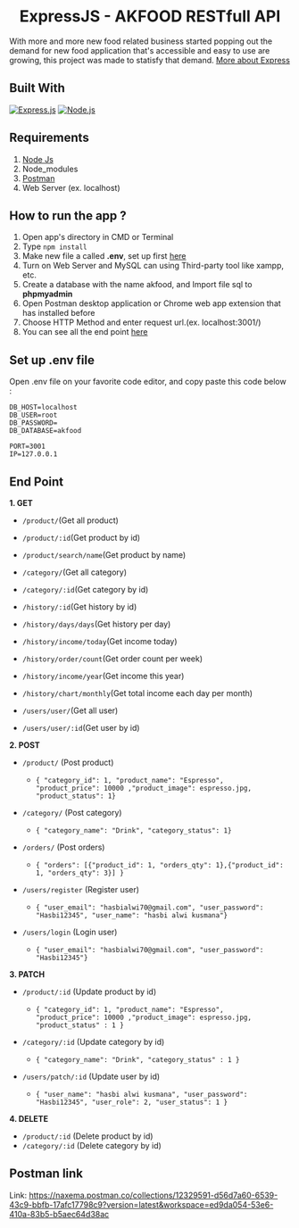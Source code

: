 <h1 align="center">ExpressJS - AKFOOD RESTfull API</h1>

With more and more new food related business started popping out the demand for new food application that's accessible and easy to use are growing, this project was made to statisfy that demand. [More about Express](https://en.wikipedia.org/wiki/Express.js)

## Built With

[![Express.js](https://img.shields.io/badge/Express.js-4.17.1-orange.svg?style=rounded-square)](https://expressjs.com/en/starter/installing.html)
[![Node.js](https://img.shields.io/badge/Node.js-v.12.18.2-green.svg?style=rounded-square)](https://nodejs.org/)

## Requirements

1. <a href="https://nodejs.org/en/download/">Node Js</a>
2. Node_modules
3. <a href="https://www.getpostman.com/">Postman</a>
4. Web Server (ex. localhost)

## How to run the app ?

1. Open app's directory in CMD or Terminal
2. Type `npm install`
3. Make new file a called **.env**, set up first [here](#set-up-env-file)
4. Turn on Web Server and MySQL can using Third-party tool like xampp, etc.
5. Create a database with the name akfood, and Import file sql to **phpmyadmin**
6. Open Postman desktop application or Chrome web app extension that has installed before
7. Choose HTTP Method and enter request url.(ex. localhost:3001/)
8. You can see all the end point [here](#end-point)

## Set up .env file

Open .env file on your favorite code editor, and copy paste this code below :

```
DB_HOST=localhost
DB_USER=root
DB_PASSWORD=
DB_DATABASE=akfood

PORT=3001
IP=127.0.0.1

```

## End Point

**1. GET**

- `/product/`(Get all product)
- `/product/:id`(Get product by id)
- `/product/search/name`(Get product by name)

- `/category/`(Get all category)
- `/category/:id`(Get category by id)

- `/history/:id`(Get history by id)
- `/history/days/days`(Get history per day)
- `/history/income/today`(Get income today)
- `/history/order/count`(Get order count per week)
- `/history/income/year`(Get income this year)
- `/history/chart/monthly`(Get total income each day per month)

- `/users/user/`(Get all user)
- `/users/user/:id`(Get user by id)

**2. POST**

- `/product/` (Post product)

  - `{ "category_id": 1, "product_name": "Espresso", "product_price": 10000 ,"product_image": espresso.jpg, "product_status": 1}`

- `/category/` (Post category)

  - `{ "category_name": "Drink", "category_status": 1}`

- `/orders/` (Post orders)

  - `{ "orders": [{"product_id": 1, "orders_qty": 1},{"product_id": 1, "orders_qty": 3}] }`

- `/users/register` (Register user)
  - `{ "user_email": "hasbialwi70@gmail.com", "user_password": "Hasbi12345", "user_name": "hasbi alwi kusmana"}`
- `/users/login` (Login user)
  - `{ "user_email": "hasbialwi70@gmail.com", "user_password": "Hasbi12345"}`

**3. PATCH**

- `/product/:id` (Update product by id)

  - `{ "category_id": 1, "product_name": "Espresso", "product_price": 10000 ,"product_image": espresso.jpg, "product_status" : 1 }`

- `/category/:id` (Update category by id)

  - `{ "category_name": "Drink", "category_status" : 1 }`

- `/users/patch/:id` (Update user by id)
  - `{ "user_name": "hasbi alwi kusmana", "user_password": "Hasbi12345", "user_role": 2, "user_status": 1 }`

**4. DELETE**

- `/product/:id` (Delete product by id)
- `/category/:id` (Delete category by id)

## Postman link

Link: https://naxema.postman.co/collections/12329591-d56d7a60-6539-43c9-bbfb-17afc17798c9?version=latest&workspace=ed9da054-53e6-410a-83b5-b5aec64d38ac
